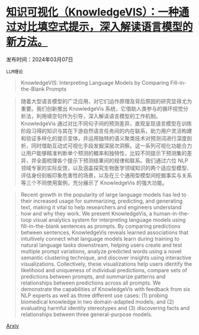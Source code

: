 # [知识可视化（KnowledgeVIS）：一种通过对比填空式提示，深入解读语言模型的新方法。](https://arxiv.org/abs/2403.04758)

发布时间：2024年03月07日

`LLM理论`

> KnowledgeVIS: Interpreting Language Models by Comparing Fill-in-the-Blank Prompts

> 随着大型语言模型的广泛应用，对它们运作原理及背后原因的研究显得尤为重要。我们创新推出 KnowledgeVis 系统，它借助人类参与的循环视觉分析法，利用填空句作为引导，深入解读语言模型的工作机制。KnowledgeVis 通过对比不同句子间的预测差异，直观呈现语言模型在训练阶段习得的知识与其在下游自然语言任务间的内在联系，助力用户灵活构建和验证多样化的提示变体，并运用独特的语义聚类技术对预测词进行深度剖析，同时借助互动式可视化手段发掘深层次洞察。这一系列可视化功能合力让用户能够精准判断单个预测的概率和独特性，比较不同提示下预测集的差异，并全面梳理各个提示下预测结果间的规律和联系。我们通过六位 NLP 领域专家的实际反馈，以及涵盖探究生物医学领域知识的两个适应型模型、评估身份刻板印象危害性的场景，以及在三个通用型模型间挖掘事实与关系等三个不同使用案例，充分展示了 KnowledgeVis 的强大功能。

> Recent growth in the popularity of large language models has led to their increased usage for summarizing, predicting, and generating text, making it vital to help researchers and engineers understand how and why they work. We present KnowledgeVis, a human-in-the-loop visual analytics system for interpreting language models using fill-in-the-blank sentences as prompts. By comparing predictions between sentences, KnowledgeVis reveals learned associations that intuitively connect what language models learn during training to natural language tasks downstream, helping users create and test multiple prompt variations, analyze predicted words using a novel semantic clustering technique, and discover insights using interactive visualizations. Collectively, these visualizations help users identify the likelihood and uniqueness of individual predictions, compare sets of predictions between prompts, and summarize patterns and relationships between predictions across all prompts. We demonstrate the capabilities of KnowledgeVis with feedback from six NLP experts as well as three different use cases: (1) probing biomedical knowledge in two domain-adapted models; and (2) evaluating harmful identity stereotypes and (3) discovering facts and relationships between three general-purpose models.

[Arxiv](https://arxiv.org/abs/2403.04758)